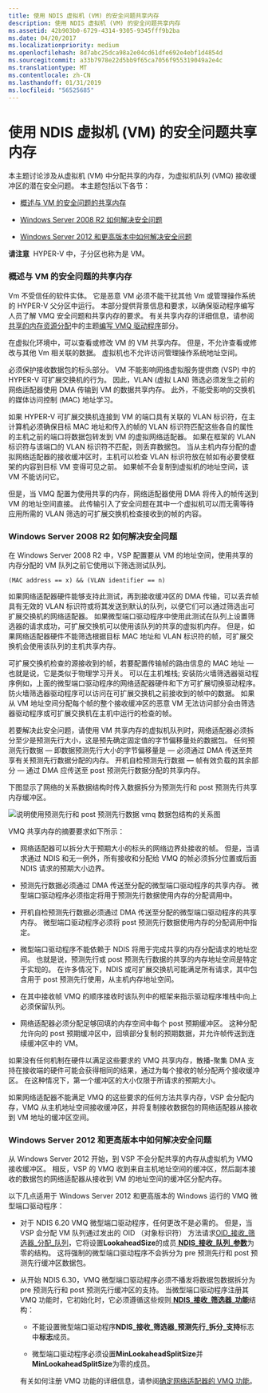 ```yaml
---
title: 使用 NDIS 虚拟机 (VM) 的安全问题共享内存
description: 使用 NDIS 虚拟机 (VM) 的安全问题共享内存
ms.assetid: 42b903b0-6729-4314-9305-9345fff9b2ba
ms.date: 04/20/2017
ms.localizationpriority: medium
ms.openlocfilehash: 8d7abc25dca98a2e04cd61dfe692e4ebf1d4854d
ms.sourcegitcommit: a33b7978e22d5bb9f65ca7056f955319049a2e4c
ms.translationtype: MT
ms.contentlocale: zh-CN
ms.lasthandoff: 01/31/2019
ms.locfileid: "56525685"
---
```

# <a name="security-issues-with-ndis-virtual-machine-vm-shared-memory"></a>使用 NDIS 虚拟机 (VM) 的安全问题共享内存





本主题讨论涉及从虚拟机 (VM) 中分配共享的内存，为虚拟机队列 (VMQ) 接收缓冲区的潜在安全问题。 本主题包括以下各节：

-   [概述与 VM 的安全问题的共享内存](#overview)

-   [Windows Server 2008 R2 如何解决安全问题](#ndis620)

-   [Windows Server 2012 和更高版本中如何解决安全问题](#ndis630)

**请注意**  HYPER-V 中，子分区也称为是 VM。

 

### <a href="" id="overview"></a>概述与 VM 的安全问题的共享内存

Vm 不受信任的软件实体。 它是恶意 VM 必须不能干扰其他 Vm 或管理操作系统的 HYPER-V 父分区中运行。 本部分提供背景信息和要求，以确保驱动程序编写人员了解 VMQ 安全问题和共享内存的要求。 有关共享内存的详细信息，请参阅[共享的内存资源分配](shared-memory-resource-allocation.md)中的主题[编写 VMQ 驱动程序](writing-vmq-drivers.md)部分。

在虚拟化环境中，可以查看或修改 VM 的 VM 共享内存。 但是，不允许查看或修改与其他 Vm 相关联的数据。 虚拟机也不允许访问管理操作系统地址空间。

必须保护接收数据包的标头部分。 VM 不能影响网络虚拟服务提供商 (VSP) 中的 HYPER-V 可扩展交换机的行为。 因此，VLAN (虚拟 LAN) 筛选必须发生之前的网络适配器使用 DMA 传输到 VM 的数据共享内存。 此外，不能受影响的交换机的媒体访问控制 (MAC) 地址学习。

如果 HYPER-V 可扩展交换机连接到 VM 的端口具有关联的 VLAN 标识符，在主计算机必须确保目标 MAC 地址和传入的帧的 VLAN 标识符匹配这些各自的属性的主机之前的端口将数据包转发到 VM 的虚拟网络适配器。 如果在框架的 VLAN 标识符与该端口的 VLAN 标识符不匹配，则丢弃数据包。 当从主机内存分配的虚拟网络适配器的接收缓冲区时，主机可以检查 VLAN 标识符放在帧如有必要使框架的内容到目标 VM 变得可见之前。 如果帧不会复制到虚拟机的地址空间，该 VM 不能访问它。

但是，当 VMQ 配置为使用共享的内存，网络适配器使用 DMA 将传入的帧传送到 VM 的地址空间直接。 此传输引入了安全问题在其中一个虚拟机可以而无需等待应用所需的 VLAN 筛选的可扩展交换机检查接收到的帧的内容。

### <a href="" id="ndis620"></a>Windows Server 2008 R2 如何解决安全问题

在 Windows Server 2008 R2 中，VSP 配置要从 VM 的地址空间，使用共享的内存分配的 VM 队列之前它使用以下筛选测试队列。

```syntax
(MAC address == x) && (VLAN identifier == n)
```

如果网络适配器硬件能够支持此测试，再到接收缓冲区的 DMA 传输，可以丢弃帧具有无效的 VLAN 标识符或将其发送到默认的队列，以便它们可以通过筛选出可扩展交换机的网络适配器。 如果微型端口驱动程序中使用此测试在队列上设置筛选器的请求成功，可扩展交换机可以使用该队列的共享的虚拟机内存。 但是，如果网络适配器硬件不能筛选根据目标 MAC 地址和 VLAN 标识符的帧，可扩展交换机会使用该队列的主机共享内存。

可扩展交换机检查的源接收到的帧，若要配置传输帧的路由信息的 MAC 地址 — 也就是说，它是类似于物理学习开关。 可以在主机堆栈; 安装防火墙筛选器驱动程序例如，上面的微型端口驱动程序的网络适配器硬件和下方可扩展切换驱动程序。 防火墙筛选器驱动程序可以访问在可扩展交换机之前接收到的帧中的数据。 如果从 VM 地址空间分配每个帧的整个接收缓冲区的恶意 VM 无法访问部分会由筛选器驱动程序或可扩展交换机在主机中运行的检查的帧。

若要解决此安全问题，请使用 VM 共享内存的虚拟机队列时，网络适配器必须拆分至少是预测先行大小，这是预先确定固定值的字节偏移量处的数据包。 任何预测先行数据 — 即数据预测先行大小的字节偏移量是 — 必须通过 DMA 传送至共享有关预测先行数据分配的内存。 开机自检预测先行数据 — 帧有效负载的其余部分 — 通过 DMA 应传送至 post 预测先行数据分配的共享内存。

下图显示了网络的关系数据结构时传入数据拆分为预测先行和 post 预测先行共享内存缓冲区。

![说明使用预测先行和 post 预测先行数据 vmq 数据包结构的关系图](images/vmqpacket.png)

VMQ 共享内存的摘要要求如下所示：

-   网络适配器可以拆分大于预期大小的标头的网络边界处接收的帧。 但是，当请求通过 NDIS 和无一例外，所有接收和分配给 VMQ 的帧必须拆分位置或后面 NDIS 请求的预期大小边界。

-   预测先行数据必须通过 DMA 传送至分配的微型端口驱动程序的共享内存。 微型端口驱动程序必须指定将用于预测先行数据使用内存的分配调用中。

-   开机自检预测先行数据必须通过 DMA 传送至分配的微型端口驱动程序的共享内存。 微型端口驱动程序必须将 post 预测先行数据使用内存的分配调用中指定。

-   微型端口驱动程序不能依赖于 NDIS 将用于完成共享的内存分配请求的地址空间。 也就是说，预测先行或 post 预测先行数据的共享的内存地址空间是特定于实现的。 在许多情况下，NDIS 或可扩展交换机可能满足所有请求，其中包含用于 post 预测先行使用，从主机内存地址空间。

-   在其中接收帧 VMQ 的顺序接收时该队列中的框架来指示驱动程序堆栈中向上必须保留队列。

-   网络适配器必须分配足够回填的内存空间中每个 post 预期缓冲区。 这种分配允许向的 post 预期缓冲区中，回填部分复制的预期数据，并允许帧传送到连续缓冲区中的 VM。

如果没有任何机制在硬件以满足这些要求的 VMQ 共享内存，散播-聚集 DMA 支持在接收端的硬件可能会获得相同的结果，通过为每个接收的帧分配两个接收缓冲区。 在这种情况下，第一个缓冲区的大小仅限于所请求的预期大小。

如果网络适配器不能满足 VMQ 的这些要求的任何方法共享内存，VSP 会分配内存，VMQ 从主机地址空间接收缓冲区，并将复制接收数据包的网络适配器从接收到 VM 地址的缓冲区空间。

### <a href="" id="ndis630"></a>Windows Server 2012 和更高版本中如何解决安全问题

从 Windows Server 2012 开始，到 VSP 不会分配共享的内存从虚拟机为 VMQ 接收缓冲区。 相反，VSP 的 VMQ 收到来自主机地址空间的缓冲区，然后副本接收的数据包的网络适配器从接收到 VM 的地址空间的缓冲区分配内存。

以下几点适用于 Windows Server 2012 和更高版本的 Windows 运行的 VMQ 微型端口驱动程序：

-   对于 NDIS 6.20 VMQ 微型端口驱动程序，任何更改不是必需的。 但是，当 VSP 会分配 VM 队列通过发出的 OID （对象标识符） 方法请求[OID\_接收\_筛选器\_分配\_队列](https://msdn.microsoft.com/library/windows/hardware/ff569784)，它将设置**LookaheadSize**的成员[ **NDIS\_接收\_队列\_参数**](https://msdn.microsoft.com/library/windows/hardware/ff567211)为零的结构。 这将强制的微型端口驱动程序不会拆分为 pre 预测先行和 post 预测先行缓冲区数据包。

-   从开始 NDIS 6.30，VMQ 微型端口驱动程序必须不播发将数据包数据拆分为 pre 预测先行和 post 预测先行缓冲区的支持。 当微型端口驱动程序注册其 VMQ 功能时，它初始化时，它必须遵循这些规则[ **NDIS\_接收\_筛选器\_功能**](https://msdn.microsoft.com/library/windows/hardware/ff566864)结构：

    -   不能设置微型端口驱动程序**NDIS\_接收\_筛选器\_预测先行\_拆分\_支持**标志中**标志**成员。

    -   微型端口驱动程序必须设置**MinLookaheadSplitSize**并**MinLookaheadSplitSize**为零的成员。

    有关如何注册 VMQ 功能的详细信息，请参阅[确定网络适配器的 VMQ 功能](determining-the-vmq-capabilities-of-a-network-adapter.md)。

 

 





